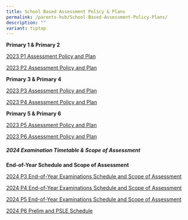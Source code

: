 ```yaml
---
title: School Based Assessment Policy & Plans
permalink: /parents-hub/School-Based-Assessment-Policy-Plans/
description: ""
variant: tiptap
---
```

<p><strong>Primary 1 &amp;&nbsp;Primary 2</strong>
</p>
<p><a href="/files/Parents'%20Hub/School%20Based%20assessment%20policy/2023%20P1%20Assessment%20Policy,%20Plan%20-%20EL,%20MA%20&amp;%20CL.pdf" rel="noopener noreferrer nofollow" target="_blank">2023 P1 Assessment Policy and Plan</a>
</p>
<p><a href="/files/Parents'%20Hub/School%20Based%20assessment%20policy/2023%20P2%20Assessment%20Policy,%20Plan%20-%20EL,%20MA%20&amp;%20CL.pdf" rel="noopener noreferrer nofollow" target="_blank">2023 P2 Assessment Policy and Plan</a>
</p>
<p><strong>Primary 3 &amp; Primary 4</strong>
</p>
<p><a href="/files/Parents'%20Hub/School%20Based%20assessment%20policy/2023%20P3%20Assessment%20Policy,%20Plan,%20WA%20info%20-%20EL,%20MA,%20SC%20&amp;%20CL.pdf" rel="noopener noreferrer nofollow" target="_blank">2023 P3 Assessment Policy and Plan</a>
</p>
<p><a href="/files/Parents'%20Hub/School%20Based%20assessment%20policy/2023%20P4%20Assessment%20Policy,%20Plan,%20WA%20info%20-%20EL,%20MA,%20SC%20&amp;%20CL.pdf" rel="noopener noreferrer nofollow" target="_blank">2023 P4 Assessment Policy and Plan</a>
</p>
<p><strong>Primary 5 &amp; Primary 6</strong>
</p>
<p><a href="/files/Parents'%20Hub/School%20Based%20assessment%20policy/2023%20P5%20Assessment%20Policy,%20Plan,%20WA%20info%20-%20EL,%20MA,%20SC%20&amp;%20CL.pdf" rel="noopener noreferrer nofollow" target="_blank">2023 P5 Assessment Policy and Plan</a>
</p>
<p><a href="/files/Parents'%20Hub/School%20Based%20assessment%20policy/2023%20P6%20Assessment%20Policy,%20Plan,%20WA%20info%20-%20EL,%20MA,%20SC%20&amp;%20CL.pdf" rel="noopener noreferrer nofollow" target="_blank">2023 P6 Assessment Policy and Plan</a>
</p>
<h5><strong>2024 Examination Timetable &amp; Scope of Assessment</strong></h5>
<p><strong>End-of-Year Schedule and Scope of Assessment</strong>
</p>
<p><a href="/files/2024_EYE_P3_Timetable_and_Scope_of_Assessment.pdf" rel="noopener nofollow" target="_blank">2024 P3 End-of-Year Examinations Schedule and Scope of Assessment</a>
</p>
<p></p>
<p><a href="/files/2024_EYE_P4_Timetable_and_Scope_of_Assessment.pdf" rel="noopener noreferrer nofollow" target="_blank">2024 P4 End-of-Year Examinations Schedule and Scope of Assessment</a>
</p>
<p></p>
<p><a href="/files/2024_EYE_P5_Timetable_and_Scope_of_Assessment.pdf" rel="noopener noreferrer nofollow" target="_blank">2024 P5 End-of-Year Examinations Schedule and Scope of Assessment</a>
</p>
<p></p>
<p><a href="/files/2024_P6_Prelim_and_PSLE_Schedule.pdf" rel="noopener noreferrer nofollow" target="_blank">2024 P6 Prelim and PSLE Schedule</a>
</p>
<p></p>
<p></p>